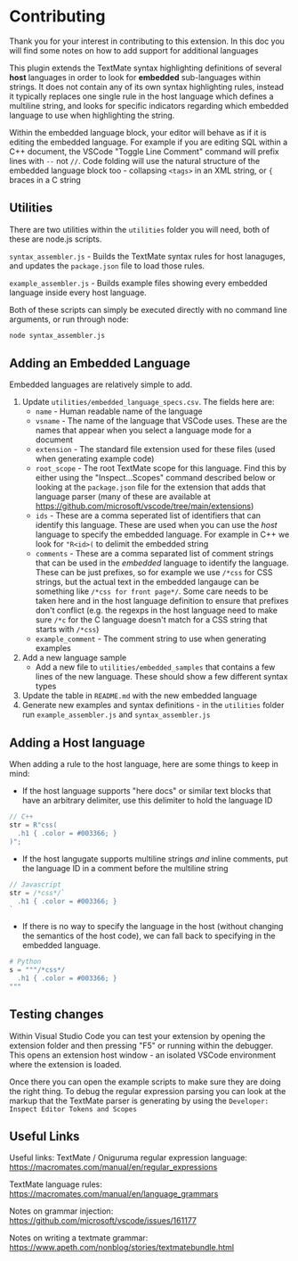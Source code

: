 # Contributing

Thank you for your interest in contributing to this extension. In this doc you will find some notes on how to add support for additional languages


This plugin extends the TextMate syntax highlighting definitions of
several **host** languages in order to look for **embedded**
sub-languages within strings. It does not contain any of its own syntax
highlighting rules, instead it typically replaces one single rule in the
host language which defines a multiline string, and looks for specific
indicators regarding which embedded language to use when highlighting
the string.

Within the embedded language block, your editor will behave as if it is
editing the embedded language. For example if you are editing SQL within
a C++ document, the VSCode "Toggle Line Comment" command will prefix
lines with `--` not `//`. Code folding will use the natural structure of
the embedded language block too - collapsing `<tags>` in an XML
string, or `{` braces in a C string

## Utilities

There are two utilities within the `utilities` folder you will need, both of these are 
node.js scripts.

`syntax_assembler.js` - Builds the TextMate syntax rules for host lanaguges, and updates the `package.json` file to load those rules.

`example_assembler.js` - Builds example files showing every embedded language inside every host language.

Both of these scripts can simply be executed directly with no command line arguments, or run through node:
```sh
node syntax_assembler.js
```

## Adding an Embedded Language

Embedded languages are relatively simple to add.

1. Update `utilities/embedded_language_specs.csv`. The fields here are:
    * `name` - Human readable name of the language
    * `vsname` - The name of the language that VSCode uses. These are the names that appear when you select a language mode for a document
    * `extension` - The standard file extension used for these files (used when generating example code)
    * `root_scope` - The root TextMate scope for this language. Find this by either using the "Inspect...Scopes" command described below or looking at the `package.json` file for the extension that adds that language parser (many of these are available at https://github.com/microsoft/vscode/tree/main/extensions)
    * `ids` - These are a comma seperated list of identifiers that can identify this language. These are used when you can use the _host_ language to specify the embedded language. For example in C++ we look for `"R<id>(` to delimit the embedded string
    * `comments` - These are a comma separated list of comment strings that can be used in the _embedded_ language to identify the language. These can be just prefixes, so for example we use `/*css` for CSS strings, but the actual text in the embedded langauge can be something like `/*css for front page*/`. Some care needs to be taken here and in the host language definition to ensure that prefixes don't conflict (e.g. the regexps in the host language need to make sure `/*c` for the C language doesn't match for a CSS string that starts with `/*css`)
    * `example_comment` - The comment string to use when generating examples
2. Add a new language sample
    * Add a new file to `utilities/embedded_samples` that contains a few lines of the new language. These should show a few different syntax types
3. Update the table in `README.md` with the new embedded language
4. Generate new examples and syntax definitions - in the `utilities` folder run `example_assembler.js` and `syntax_assembler.js`

## Adding a Host language

When adding a rule to the host language, here are some things to keep in mind:

* If the host language supports "here docs" or similar text blocks that have an arbitrary delimiter, use this delimiter to hold the language ID
```c++
// C++
str = R"css(
  .h1 { .color = #003366; }
)";
```

* If the host langugate supports multiline strings _and_ inline comments, put the language ID in a comment before the multiline string
```js
// Javascript
str = /*css*/`
  .h1 { .color = #003366; }
`
```

* If there is no way to specify the language in the host (without changing the semantics of the host code), we can fall back to specifying in the embedded language.

```py
# Python
s = """/*css*/
  .h1 { .color = #003366; }
"""
```



## Testing changes

Within Visual Studio Code you can test your extension by opening the extension folder and then pressing "F5" or running within the debugger. This opens an extension host window - an isolated VSCode environment where the extension is loaded.

Once there you can open the example scripts to make sure they are doing the right thing. To debug the 
regular expression parsing you can look at the markup that the TextMate parser is generating by 
using the `Developer: Inspect Editor Tokens and Scopes` 

## Useful Links

Useful links:
TextMate / Oniguruma regular expression language: 
https://macromates.com/manual/en/regular_expressions

TextMate language rules:
https://macromates.com/manual/en/language_grammars

Notes on grammar injection:
https://github.com/microsoft/vscode/issues/161177

Notes on writing a textmate grammar:
https://www.apeth.com/nonblog/stories/textmatebundle.html
